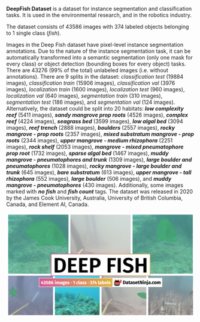 **DeepFish Dataset** is a dataset for instance segmentation and classification tasks. It is used in the environmental research, and in the robotics industry. 

The dataset consists of 43586 images with 374 labeled objects belonging to 1 single class (*fish*).

Images in the Deep Fish dataset have pixel-level instance segmentation annotations. Due to the nature of the instance segmentation task, it can be automatically transformed into a semantic segmentation (only one mask for every class) or object detection (bounding boxes for every object) tasks. There are 43276 (99% of the total) unlabeled images (i.e. without annotations). There are 9 splits in the dataset: *classification test* (19884 images), *classification train* (15906 images), *classification val* (3976 images), *localization train* (1600 images), *localization test* (960 images), *localization val* (640 images), *segmentation train* (310 images), *segmentation test* (186 images), and *segmentation val* (124 images). Alternatively, the dataset could be split into 20 habitats: ***low complexity reef*** (5411 images), ***sandy mangrove prop roots*** (4526 images), ***complex reef*** (4224 images), ***seagrass bed*** (3599 images), ***low algal bed*** (3094 images), ***reef trench*** (2888 images), ***boulders*** (2557 images), ***rocky mangrove - prop roots*** (2357 images), ***mixed substratum mangrove - prop roots*** (2344 images), ***upper mangrove - medium rhizophora*** (2251 images), ***rock shelf*** (2053 images), ***mangrove - mixed pneumatophore prop root*** (1732 images), ***sparse algal bed*** (1467 images), ***muddy mangrove - pneumatophores and trunk*** (1309 images), ***large boulder and pneumatophores*** (1028 images), ***rocky mangrove - large boulder and trunk*** (645 images), ***bare substratum*** (613 images), ***upper mangrove - tall rhizophora*** (552 images), ***large boulder*** (506 images), and ***muddy mangrove - pneumatophores*** (430 images). Additionally, some images marked with ***no fish*** and ***fish count*** tags. The dataset was released in 2020 by the James Cook University, Australia, University of British Columbia, Canada, and Element AI, Canada.

<img src="https://github.com/dataset-ninja/deep-fish/raw/main/visualizations/poster.png">
